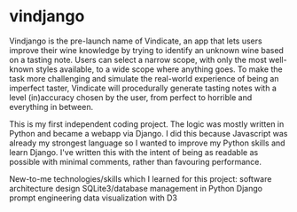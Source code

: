 # vindjango

Vindjango is the pre-launch name of Vindicate, an app that lets users improve
their wine knowledge by trying to identify an unknown wine based on a tasting
note. Users can select a narrow scope, with only the most well-known styles
available, to a wide scope where anything goes. To make the task more
challenging and simulate the real-world experience of being an imperfect
taster, Vindicate will procedurally generate tasting notes with a level
(in)accuracy chosen by the user, from perfect to horrible and everything
in between.

This is my first independent coding project. The logic was mostly written in
Python and became a webapp via Django. I did this because Javascript was
already my strongest language so I wanted to improve my Python skills and
learn Django. I've written this with the intent of being as readable as
possible with minimal comments, rather than favouring performance.

New-to-me technologies/skills which I learned for this project:
    software architecture design
    SQLite3/database management in Python
    Django
    prompt engineering
    data visualization with D3